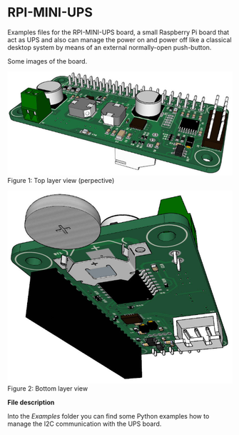 # RPI-MINI-UPS

Examples files for the RPI-MINI-UPS board, a small Raspberry Pi board that act as UPS and also can manage the power on and power off like a classical desktop system by means of an external normally-open push-button.

Some images of the board.

![Image](/Images/miniups_r0-1.jpg)
Figure 1: Top layer view (perpective)

![Image](/Images/miniups_r0-3.jpg)
Figure 2: Bottom layer view

**File description**

Into the *Examples* folder you can find some Python examples how to manage the I2C communication with the UPS board.